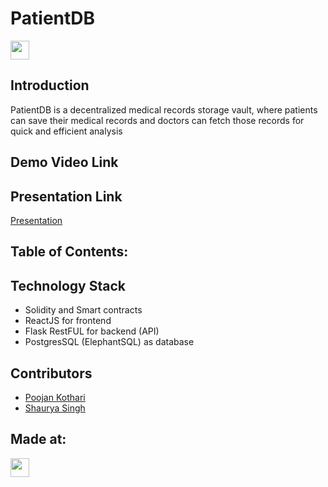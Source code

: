 # PatientDB
<img src="https://i.postimg.cc/HnNN23zD/built-at-hack36.png" height=30 />

## Introduction
PatientDB is a decentralized medical records storage vault, where patients can save their medical records and doctors can fetch those records for quick and efficient analysis

## Demo Video Link

## Presentation Link
[Presentation](https://docs.google.com/presentation/d/15L5oYNh9JDLAJF7poS4gHbzoJk1PvFe1)
## Table of Contents:
## Technology Stack
 - Solidity and Smart contracts
 - ReactJS for frontend
 - Flask RestFUL for backend (API)
 - PostgresSQL (ElephantSQL) as database
## Contributors
 - [Poojan Kothari](https://github.com/techguy940)
 - [Shaurya Singh](https://github.com/shauryasf)
## Made at:
<img src="https://i.postimg.cc/HnNN23zD/built-at-hack36.png" height=30 />
